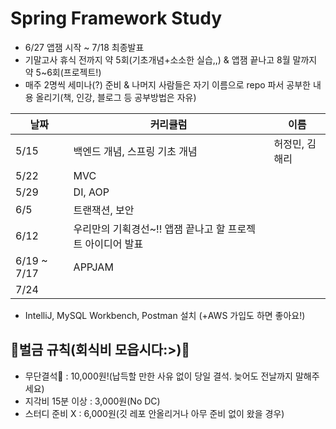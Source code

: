 # Spring Framework Study

* 6/27 앱잼 시작 ~ 7/18 최종발표
* 기말고사 휴식 전까지 약 5회(기초개념+소소한 실습,,) & 앱잼 끝나고 8월 말까지 약 5~6회(프로젝트!)
* 매주 2명씩 세미나(?) 준비 & 나머지 사람들은 자기 이름으로 repo 파서 공부한 내용 올리기(책, 인강, 블로그 등 공부방법은 자유)

날짜 | 커리큘럼 | 이름
---- | ---- | ----
5/15 | 백엔드 개념, 스프링 기초 개념 | 허정민, 김해리
5/22 | MVC  |
5/29 | DI, AOP |
6/5 | 트랜잭션, 보안 |
6/12 | 우리만의 기획경선~!! 앱잼 끝나고 할 프로젝트 아이디어 발표 | 
6/19 ~ 7/17 | APPJAM |
7/24 |  |


* IntelliJ, MySQL Workbench, Postman 설치 (+AWS 가입도 하면 좋아요!)


## 💸벌금 규칙(회식비 모읍시다:>)💸

- 무단결석🚫 : 10,000원!(납득할 만한 사유 없이 당일 결석. 늦어도 전날까지 말해주세요)
- 지각비 15분 이상 : 3,000원(No DC)
- 스터디 준비 X : 6,000원(깃 레포 안올리거나 아무 준비 없이 왔을 경우)
